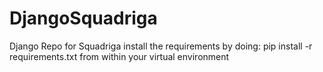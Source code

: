 # DjangoSquadriga
Django Repo for Squadriga
install the requirements by doing:
pip install -r requirements.txt
from within your virtual environment
